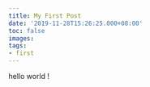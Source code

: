 ```yaml
---
title: My First Post
date: '2019-11-28T15:26:25.000+08:00'
toc: false
images: 
tags:
- first
---
```


hello world !
